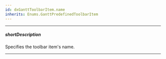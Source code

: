 ```yaml
---
id: dxGanttToolbarItem.name
inherits: Enums.GanttPredefinedToolbarItem
---
```

---
##### shortDescription
Specifies the toolbar item's name.

---
